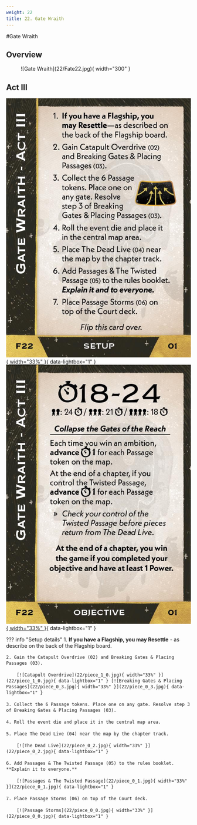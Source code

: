 ```yaml
---
weight: 22
title: 22. Gate Wraith
---
```

#Gate Wraith
## Overview
<figure markdown="span">
![Gate Wraith](22/Fate22.jpg){ width="300" }
</figure>

## Act III

[![Setup](22/piece_1_1.jpg){ width="33%" }](22/piece_1_1.jpg){ data-lightbox="1" }[![Objective](22/back_1_1.jpg){ width="33%" }](22/back_1_1.jpg){ data-lightbox="1" }

??? info "Setup details"
    1. **If you have a Flagship, you may Resettle** - as describe on the back of the Flagship board.
    
    2. Gain the Catapult Overdrive (02) and Breaking Gates & Placing Passages (03).
    
        [![Catapult Overdrive](22/piece_1_0.jpg){ width="33%" }](22/piece_1_0.jpg){ data-lightbox="1" } [![Breaking Gates & Placing Passages](22/piece_0_3.jpg){ width="33%" }](22/piece_0_3.jpg){ data-lightbox="1" }
    
    3. Collect the 6 Passage tokens. Place one on any gate. Resolve step 3 of Breaking Gates & Placing Passages (03).
    
    4. Roll the event die and place it in the central map area.
    
    5. Place The Dead Live (04) near the map by the chapter track.
    
        [![The Dead Live](22/piece_0_2.jpg){ width="33%" }](22/piece_0_2.jpg){ data-lightbox="1" }
    
    6. Add Passages & The Twisted Passage (05) to the rules booklet. **Explain it to everyone.**
    
        [![Passages & The Twisted Passage](22/piece_0_1.jpg){ width="33%" }](22/piece_0_1.jpg){ data-lightbox="1" }
    
    7. Place Passage Storms (06) on top of the Court deck.

        [![Passage Storms](22/piece_0_0.jpg){ width="33%" }](22/piece_0_0.jpg){ data-lightbox="1" }